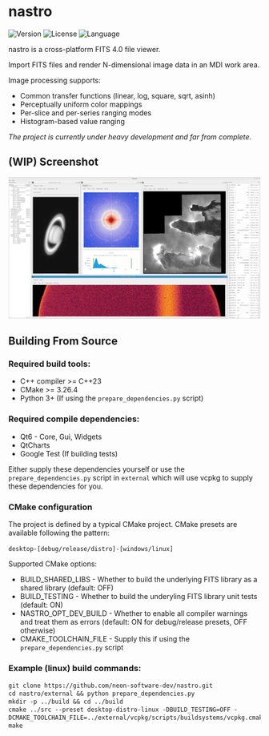 # nastro

<!-- Version and License Badges -->
![Version](https://img.shields.io/badge/version-0.0.1-green.svg?style=flat-square) 
![License](https://img.shields.io/badge/license-MIT-green?style=flat-square) 
![Language](https://img.shields.io/badge/language-C++23-green.svg?style=flat-square) 

nastro is a cross-platform FITS 4.0 file viewer.

Import FITS files and render N-dimensional image data in an MDI work area.

Image processing supports:
- Common transfer functions (linear, log, square, sqrt, asinh)
- Perceptually uniform color mappings
- Per-slice and per-series ranging modes
- Histogram-based value ranging

*The project is currently under heavy development and far from complete.*

## (WIP) Screenshot

![Alt text](screenshots/screenshot1.webp "Screenshot")

## Building From Source

### Required build tools:
- C++ compiler >= C++23
- CMake >= 3.26.4
- Python 3+ (If using the `prepare_dependencies.py` script)

### Required compile dependencies:
- Qt6 - Core, Gui, Widgets
- QtCharts
- Google Test (If building tests)

Either supply these dependencies yourself or use the `prepare_dependencies.py` script in `external` which will use vcpkg to supply these dependencies for you.

### CMake configuration

The project is defined by a typical CMake project. CMake presets are available following the pattern: 

`desktop-[debug/release/distro]-[windows/linux]`

Supported CMake options:
- BUILD_SHARED_LIBS - Whether to build the underlying FITS library as a shared library (default: OFF)
- BUILD_TESTING - Whether to build the underyling FITS library unit tests (default: ON)
- NASTRO_OPT_DEV_BUILD - Whether to enable all compiler warnings and treat them as errors (default: ON for debug/release presets, OFF otherwise)
- CMAKE_TOOLCHAIN_FILE - Supply this if using the `prepare_dependencies.py` script 

### Example (linux) build commands:

```
git clone https://github.com/neon-software-dev/nastro.git
cd nastro/external && python prepare_dependencies.py
mkdir -p ../build && cd ../build
cmake ../src --preset desktop-distro-linux -DBUILD_TESTING=OFF -DCMAKE_TOOLCHAIN_FILE=../external/vcpkg/scripts/buildsystems/vcpkg.cmake
make
```
